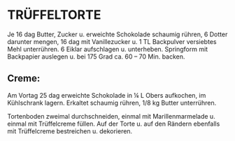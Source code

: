 # TRÜFFELTORTE

Je 16 dag Butter, Zucker u. erweichte Schokolade schaumig rühren, 6
Dotter darunter mengen, 16 dag mit Vanillezucker u. 1 TL Backpulver
versiebtes Mehl unterrühren. 6 Eiklar aufschlagen u. unterheben.
Springform mit Backpapier auslegen u. bei 175 Grad ca. 60 – 70 Min.
backen.

## Creme:

Am Vortag 25 dag erweichte Schokolade in ¼ L Obers aufkochen, im
Kühlschrank lagern. Erkaltet schaumig rühren, 1/8 kg Butter unterrühren.

Tortenboden zweimal durchschneiden, einmal mit Marillenmarmelade u.
einmal mit Trüffelcreme füllen. Auf der Torte u. auf den Rändern
ebenfalls mit Trüffelcreme bestreichen u. dekorieren.

